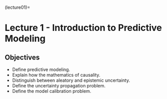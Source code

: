 (lecture01)=
# Lecture 1 - Introduction to Predictive Modeling

## Objectives
- Define predictive modeling.
- Explain how the mathematics of causality.
- Distinguish between aleatory and epistemic uncertainty.
- Define the uncertainty propagation problem.
- Define the model calibration problem.